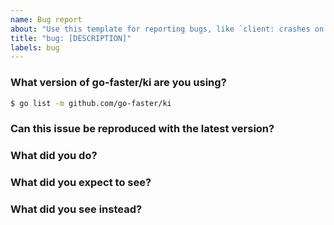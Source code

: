 ```yaml
---
name: Bug report
about: "Use this template for reporting bugs, like `client: crashes on startup`"
title: "bug: [DESCRIPTION]"
labels: bug
---
```


<!-- Please answer these questions before submitting your issue. Thanks! -->

### What version of go-faster/ki are you using?

```bash
$ go list -m github.com/go-faster/ki
```

### Can this issue be reproduced with the latest version?

<!-- Yes/no -->

### What did you do?

<!--
Write the steps of reproducing the bug.

Link to schema/small snippet of schema will be helpful.
-->

### What did you expect to see?

<!-- The expected behavior -->

### What did you see instead?

<!-- The observed behavior -->

